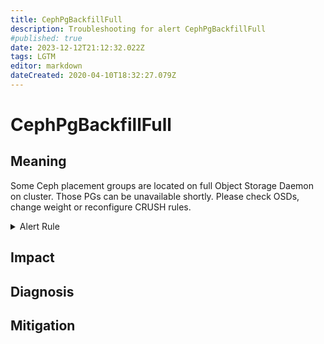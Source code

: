 ```yaml
---
title: CephPgBackfillFull
description: Troubleshooting for alert CephPgBackfillFull
#published: true
date: 2023-12-12T21:12:32.022Z
tags: LGTM
editor: markdown
dateCreated: 2020-04-10T18:32:27.079Z
---
```


# CephPgBackfillFull

## Meaning
[//]: # "Short paragraph that explains what the alert means"
Some Ceph placement groups are located on full Object Storage Daemon on cluster. Those PGs can be unavailable shortly. Please check OSDs, change weight or reconfigure CRUSH rules.

<details>
  <summary>Alert Rule</summary>

  ```yaml
alert: CephPgBackfillFull
expr: ceph_pg_backfill_toofull > 0
for: 2m
labels:
    severity: warning
annotations:
    summary: Ceph PG backfill full (instance {{ $labels.instance }})
    description: |-
        Some Ceph placement groups are located on full Object Storage Daemon on cluster. Those PGs can be unavailable shortly. Please check OSDs, change weight or reconfigure CRUSH rules.
          VALUE = {{ $value }}
          LABELS = {{ $labels }}
    runbook: http://wiki.ringsq.io/runbook/CephPgBackfillFull

  ```
</details>


## Impact
[//]: # "What could / will happen if the alert is not addressed"



## Diagnosis
[//]: # "Steps to take to identify the cause of the problem"



## Mitigation
[//]: # "The steps necessary to resolve the alert"
